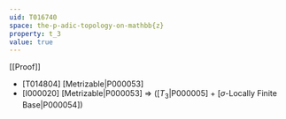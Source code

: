 ```yaml
---
uid: T016740
space: the-p-adic-topology-on-mathbb{z}
property: t_3
value: true
---
```

[[Proof]]

* [T014804] [Metrizable|P000053]
* [I000020] [Metrizable|P000053] => ([$T_3$|P000005] + [$\sigma$-Locally Finite Base|P000054])

